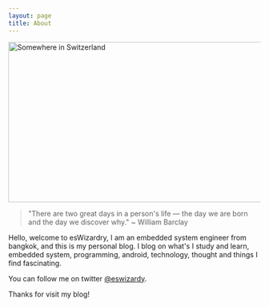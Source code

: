 ```yaml
---
layout: page
title: About
---
```

 <a data-flickr-embed="true" data-header="false" data-footer="false"  href="https://www.flickr.com/photos/mbeo52/16233885604/in/photolist-qJwUBo-f47jDx-duiUKi-9ES76W-e2R9FX-fMKtMU-dsqK8t-fMtxcx-qEtHQV-sbwb4m-CALy-xPpjJ-7qvXbQ-63ZkkA-pbXnpS-o1KWYf-fF5tvw-8nBhgd-7K8etX-4sDQRL-3bGN7G-7R8q1u-dm8kzY-ofe5d5-oPcfSf-84gGX2-pfYrBv-9i8Vmj-9i8U6u-5dNsN4-5dNsuM-7XyRfF-pfZ7ig-4CWbQ-84jNfG-5dNsST-5dNnDt-5dNny6-5dNmic-NgPsx-5hP6Aw-Cv4K-84gQzg-84gPUr-dRrzhp-84gMSi-84gMGP-84gLsc-84jJuf-84gBUT/" title="Somewhere in Switzerland"><img src="https://farm8.staticflickr.com/7602/16233885604_bc10ec6f5d_z.jpg" width="640" height="320" alt="Somewhere in Switzerland"></a><script async src="//embedr.flickr.com/assets/client-code.js" charset="utf-8"></script>

 > "There are two great days in a person's life — the day we are born and the day we discover why." ~ William Barclay

Hello, welcome to esWizardry, I am an embedded system engineer from bangkok, and this is my personal blog. I blog on what's I study and learn, embedded system, programming, android, technology, thought and things I find fascinating.

You can follow me on twitter [@eswizardy](https://twitter.com/eswizardy).

Thanks for visit my blog!